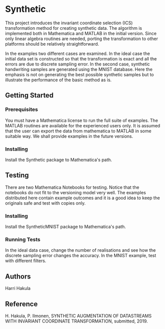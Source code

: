 # Synthetic

This project introduces the invariant coordinate selection (ICS) transformation method for creating synthetic data.
The algorithm is implemented both in Mathematica and MATLAB in the initial version. Since only linear algebra routines
are needed, porting the transformation to other platforms should be relatively straightforward.

In the examples two different cases are examined. In the ideal case the initial data set is constructed so that the
transformation is exact and all the errors are due to discrete sampling error. In the second case, synthetic handwriting
samples are generated using the MNIST database. Here the emphasis is not on generating the best possible synthetic
samples but to illustrate the performance of the basic method as is.

## Getting Started

### Prerequisites
You must have a Mathematica license to run the full suite of examples. The MATLAB routines are available for the experienced
users only. It is assumed that the user can export the data from mathematica to MATLAB in some suitable way. We shall provide examples in the future versions.

### Installing
Install the Synthetic package to Mathematica's path.

## Testing
There are two Mathematica Notebooks for testing. Notice that the notebooks do not fit to the versioning model very well. The examples distributed here contain example outcomes and it is a good idea to keep the originals safe and test with copies only.

### Installing
Install the SyntheticMNIST package to Mathematica's path.

### Running Tests
In the ideal data case, change the number of realisations and see how the discrete sampling error changes the accuracy.
In the MNIST example, test with different filters.

## Authors
Harri Hakula

## Reference
H. Hakula, P. Ilmonen, SYNTHETIC AUGMENTATION OF DATASTREAMS WITH INVARIANT COORDINATE TRANSFORMATION, submitted, 2019.
